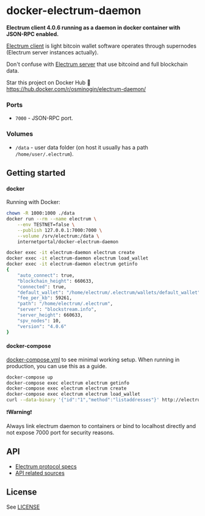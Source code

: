 # docker-electrum-daemon

**Electrum client 4.0.6 running as a daemon in docker container with JSON-RPC enabled.**

[Electrum client](https://electrum.org/) is light bitcoin wallet software operates through supernodes (Electrum server instances actually).

Don't confuse with [Electrum server](https://github.com/spesmilo/electrum-server) that use bitcoind and full blockchain data.

Star this project on Docker Hub :star2: https://hub.docker.com/r/osminogin/electrum-daemon/

### Ports

* `7000` - JSON-RPC port.

### Volumes

* `/data` - user data folder (on host it usually has a path ``/home/user/.electrum``).


## Getting started

#### docker

Running with Docker:

```bash
chown -R 1000:1000 ./data
docker run --rm --name electrum \
    --env TESTNET=false \
    --publish 127.0.0.1:7000:7000 \
    --volume /srv/electrum:/data \
    internetportal/docker-electrum-daemon
```
```bash
docker exec -it electrum-daemon electrum create
docker exec -it electrum-daemon electrum load_wallet
docker exec -it electrum-daemon electrum getinfo
{
    "auto_connect": true,
    "blockchain_height": 660633,
    "connected": true,
    "default_wallet": "/home/electrum/.electrum/wallets/default_wallet",
    "fee_per_kb": 59261,
    "path": "/home/electrum/.electrum",
    "server": "blockstream.info",
    "server_height": 660633,
    "spv_nodes": 10,
    "version": "4.0.6"
}
```


#### docker-compose

[docker-compose.yml](https://github.com/vencis/docker-electrum-daemon/blob/master/docker-compose.yml) to see minimal working setup. When running in production, you can use this as a guide.

```bash
docker-compose up
docker-compose exec electrum electrum getinfo
docker-compose exec electrum electrum create
docker-compose exec electrum electrum load_wallet
curl --data-binary '{"id":"1","method":"listaddresses"}' http://electrum:electrumz@localhost:7000
```

:exclamation:**Warning**:exclamation:

Always link electrum daemon to containers or bind to localhost directly and not expose 7000 port for security reasons.

## API

* [Electrum protocol specs](http://docs.electrum.org/en/latest/protocol.html)
* [API related sources](https://github.com/spesmilo/electrum/blob/master/lib/commands.py)

## License

See [LICENSE](https://github.com/vencis/docker-electrum-daemon/blob/master/LICENSE)

